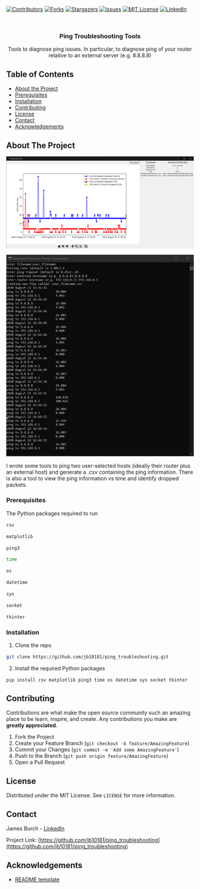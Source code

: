 <!--
*** Thanks for checking out this README Template. If you have a suggestion that would
*** make this better, please fork the repo and create a pull request or simply open
*** an issue with the tag "enhancement".
*** Thanks again! Now go create something AMAZING! :D
***
***
***
*** To avoid retyping too much info. Do a search and replace for the following:
*** github_username, repo, twitter_handle, email
-->





<!-- PROJECT SHIELDS -->
<!--
*** I'm using markdown "reference style" links for readability.
*** Reference links are enclosed in brackets [ ] instead of parentheses ( ).
*** See the bottom of this document for the declaration of the reference variables
*** for contributors-url, forks-url, etc. This is an optional, concise syntax you may use.
*** https://www.markdownguide.org/basic-syntax/#reference-style-links
-->
[![Contributors][contributors-shield]][contributors-url]
[![Forks][forks-shield]][forks-url]
[![Stargazers][stars-shield]][stars-url]
[![Issues][issues-shield]][issues-url]
[![MIT License][license-shield]][license-url]
[![LinkedIn][linkedin-shield]][linkedin-url]



<!-- PROJECT LOGO -->
<br />
<p align="center">
  <!-- <a href="https://github.com/jb10181/ping_troubleshooting">
    <img src="images/logo.png" alt="Logo" width="80" height="80">
  </a> -->

  <h3 align="center">Ping Troubleshooting Tools</h3>

  <p align="center">
    Tools to diagnose ping issues. In particular, to diagnose ping of your router relative to an external server (e.g. 8.8.8.8)
    <br />
    <!-- <a href="https://github.com/jb10181/ping_troubleshooting"><strong>Explore the docs »</strong></a>
    <br />
    <br />
    <a href="https://github.com/jb10181/ping_troubleshooting">View Demo</a>
    ·
    <a href="https://github.com/jb10181/ping_troubleshooting/issues">Report Bug</a>
    ·
    <a href="https://github.com/jb10181/ping_troubleshooting/issues">Request Feature</a> -->
  </p>
</p>



<!-- TABLE OF CONTENTS -->
## Table of Contents

* [About the Project](#about-the-project)
* [Prerequisites](#prerequisites)
* [Installation](#installation)
* [Contributing](#contributing)
* [License](#license)
* [Contact](#contact)
* [Acknowledgements](#acknowledgements)



<!-- ABOUT THE PROJECT -->
## About The Project

[![Ping Troubleshooting Tools Screen Shot][product-screenshot]](https://github.com/jb10181/ping_troubleshooting/blob/master/images/viewer.png)

[![Ping Troubleshooting Tools Screen Shot 2][product-screenshot2]](https://github.com/jb10181/ping_troubleshooting/blob/master/images/generator.png)

<!-- [LinkedIn](https://github.com/jb10181/ping_troubleshooting/blob/master/images/generator.png)
https://github.com/jb10181/ping_troubleshooting/blob/master/images/viewer.png -->

<!-- [![Ping Troubleshooting Tools Screen Shot 2][product-screenshot]](https://github.com/jb10181/ping_troubleshooting/blob/master/images/generator.png) -->

I wrote some tools to ping two user-selected hosts (ideally their router plus an external host) and generate a .csv containing the ping information. There is also a tool to view the ping information vs time and identify dropped packets.

<!-- Here's a blank template to get started:
**To avoid retyping too much info. Do a search and replace with your text editor for the following:**
`github_username`, `repo`, `twitter_handle`, `email` -->


<!-- ### Built With

* []()
* []()
* []() -->



<!-- GETTING STARTED -->
<!-- ## Getting Started

To get a local copy up and running follow these simple steps. -->

### Prerequisites

The Python packages required to run
<!-- * Python packages -->
```sh
csv
```
```sh
matplotlib
```
```sh
ping3
```
```sh
time
```
```sh
os
```
```sh
datetime
```
```sh
sys
```
```sh
socket
```
```sh
tkinter
```


### Installation

1. Clone the repo
```sh
git clone https://github.com/jb10181/ping_troubleshooting.git
```
2. Install the required Python packages
```sh
pip install csv matplotlib ping3 time os datetime sys socket tkinter
```



<!-- USAGE EXAMPLES -->
<!-- ## Usage

Use this space to show useful examples of how a project can be used. Additional screenshots, code examples and demos work well in this space. You may also link to more resources.

_For more examples, please refer to the [Documentation](https://example.com)_ -->



<!-- ROADMAP -->
<!-- ## Roadmap

See the [open issues](https://github.com/jb10181/ping_troubleshooting/issues) for a list of proposed features (and known issues). -->



<!-- CONTRIBUTING -->
## Contributing

Contributions are what make the open source community such an amazing place to be learn, inspire, and create. Any contributions you make are **greatly appreciated**.

1. Fork the Project
2. Create your Feature Branch (`git checkout -b feature/AmazingFeature`)
3. Commit your Changes (`git commit -m 'Add some AmazingFeature'`)
4. Push to the Branch (`git push origin feature/AmazingFeature`)
5. Open a Pull Request



<!-- LICENSE -->
## License

Distributed under the MIT License. See `LICENSE` for more information.



<!-- CONTACT -->
## Contact

James Burch - [LinkedIn](https://www.linkedin.com/in/burchj/)

Project Link: [https://github.com/jb10181/ping_troubleshooting](https://github.com/jb10181/ping_troubleshooting)



<!-- ACKNOWLEDGEMENTS -->
## Acknowledgements

* [README template](https://github.com/othneildrew/Best-README-Template)
<!-- * []()
* []() -->





<!-- MARKDOWN LINKS & IMAGES -->
<!-- https://www.markdownguide.org/basic-syntax/#reference-style-links -->
[contributors-shield]: https://img.shields.io/github/contributors/jb10181/ping_troubleshooting.svg?style=flat-square
[contributors-url]: https://github.com/jb10181/ping_troubleshooting/graphs/contributors
[forks-shield]: https://img.shields.io/github/forks/jb10181/ping_troubleshooting.svg?style=flat-square
[forks-url]: https://github.com/jb10181/ping_troubleshooting/network/members
[stars-shield]: https://img.shields.io/github/stars/jb10181/ping_troubleshooting.svg?style=flat-square
[stars-url]: https://github.com/jb10181/ping_troubleshooting/stargazers
[issues-shield]: https://img.shields.io/github/issues/jb10181/ping_troubleshooting.svg?style=flat-square
[issues-url]: https://github.com/jb10181/ping_troubleshooting/issues
[license-shield]: https://img.shields.io/github/license/jb10181/ping_troubleshooting.svg?style=flat-square
[license-url]: https://github.com/jb10181/ping_troubleshooting/blob/master/LICENSE.txt
[linkedin-shield]: https://img.shields.io/badge/-LinkedIn-black.svg?style=flat-square&logo=linkedin&colorB=555
[linkedin-url]: https://www.linkedin.com/in/burchj/
[product-screenshot]: https://github.com/jb10181/ping_troubleshooting/blob/master/images/viewer.png
[product-screenshot2]: https://github.com/jb10181/ping_troubleshooting/blob/master/images/generator.png
